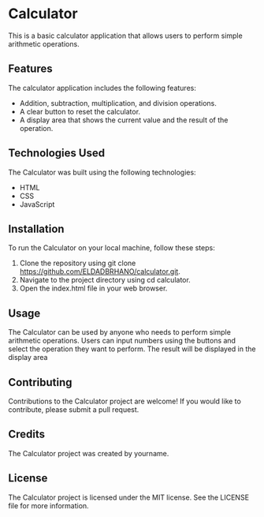 # Calculator
This is a basic calculator application that allows users to perform simple arithmetic operations.

## Features
The calculator application includes the following features:

- Addition, subtraction, multiplication, and division operations.
- A clear button to reset the calculator.
- A display area that shows the current value and the result of the operation.

## Technologies Used
The Calculator was built using the following technologies:

- HTML
- CSS
- JavaScript

## Installation
To run the Calculator on your local machine, follow these steps:

1. Clone the repository using git clone https://github.com/ELDADBRHANO/calculator.git.
2. Navigate to the project directory using cd calculator.
3. Open the index.html file in your web browser.

## Usage
The Calculator can be used by anyone who needs to perform simple arithmetic operations. Users can input numbers using the buttons and select the operation they want to perform. The result will be displayed in the display area

## Contributing
Contributions to the Calculator project are welcome! If you would like to contribute, please submit a pull request.

## Credits
The Calculator project was created by yourname.

## License
The Calculator project is licensed under the MIT license. See the LICENSE file for more information.





